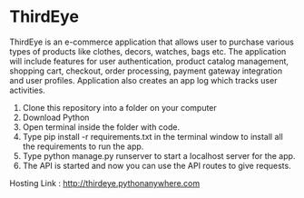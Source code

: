 # ThirdEye
ThirdEye is an e-commerce application that allows user to purchase various types of products like clothes, decors, watches, bags etc.
The application will include features for user authentication, product catalog management, shopping cart, checkout, order processing, payment gateway integration and user profiles. Application also creates an app log which tracks user activities.

1. Clone this repository into a folder on your computer
2. Download Python
3. Open terminal inside the folder with code.
4. Type pip install -r requirements.txt in the terminal window to install all the requirements to run the app.
5. Type python manage.py runserver to start a localhost server for the app.
6. The API is started and now you can use the API routes to give requests.

Hosting Link : http://thirdeye.pythonanywhere.com
